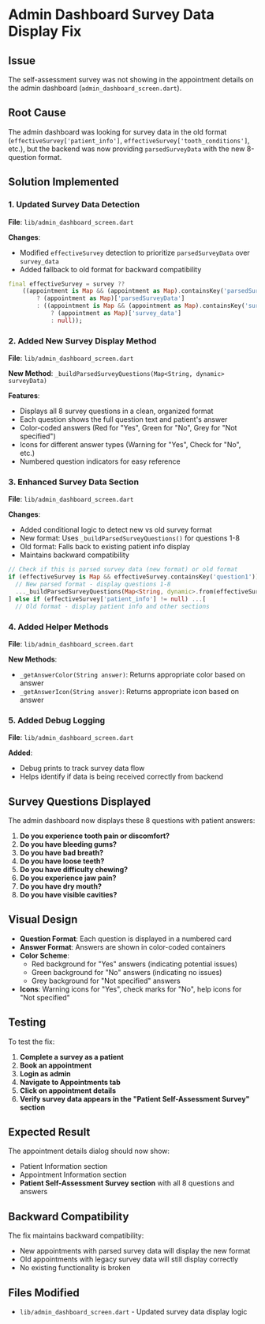 # Admin Dashboard Survey Data Display Fix

## Issue
The self-assessment survey was not showing in the appointment details on the admin dashboard (`admin_dashboard_screen.dart`).

## Root Cause
The admin dashboard was looking for survey data in the old format (`effectiveSurvey['patient_info']`, `effectiveSurvey['tooth_conditions']`, etc.), but the backend was now providing `parsedSurveyData` with the new 8-question format.

## Solution Implemented

### 1. Updated Survey Data Detection
**File**: `lib/admin_dashboard_screen.dart`

**Changes**:
- Modified `effectiveSurvey` detection to prioritize `parsedSurveyData` over `survey_data`
- Added fallback to old format for backward compatibility

```dart
final effectiveSurvey = survey ??
    ((appointment is Map && (appointment as Map).containsKey('parsedSurveyData'))
        ? (appointment as Map)['parsedSurveyData']
        : ((appointment is Map && (appointment as Map).containsKey('survey_data'))
            ? (appointment as Map)['survey_data']
            : null));
```

### 2. Added New Survey Display Method
**File**: `lib/admin_dashboard_screen.dart`

**New Method**: `_buildParsedSurveyQuestions(Map<String, dynamic> surveyData)`

**Features**:
- Displays all 8 survey questions in a clean, organized format
- Each question shows the full question text and patient's answer
- Color-coded answers (Red for "Yes", Green for "No", Grey for "Not specified")
- Icons for different answer types (Warning for "Yes", Check for "No", etc.)
- Numbered question indicators for easy reference

### 3. Enhanced Survey Data Section
**File**: `lib/admin_dashboard_screen.dart`

**Changes**:
- Added conditional logic to detect new vs old survey format
- New format: Uses `_buildParsedSurveyQuestions()` for questions 1-8
- Old format: Falls back to existing patient info display
- Maintains backward compatibility

```dart
// Check if this is parsed survey data (new format) or old format
if (effectiveSurvey is Map && effectiveSurvey.containsKey('question1')) ...[
  // New parsed format - display questions 1-8
  ..._buildParsedSurveyQuestions(Map<String, dynamic>.from(effectiveSurvey)),
] else if (effectiveSurvey['patient_info'] != null) ...[
  // Old format - display patient info and other sections
```

### 4. Added Helper Methods
**File**: `lib/admin_dashboard_screen.dart`

**New Methods**:
- `_getAnswerColor(String answer)`: Returns appropriate color based on answer
- `_getAnswerIcon(String answer)`: Returns appropriate icon based on answer

### 5. Added Debug Logging
**File**: `lib/admin_dashboard_screen.dart`

**Added**:
- Debug prints to track survey data flow
- Helps identify if data is being received correctly from backend

## Survey Questions Displayed

The admin dashboard now displays these 8 questions with patient answers:

1. **Do you experience tooth pain or discomfort?**
2. **Do you have bleeding gums?**
3. **Do you have bad breath?**
4. **Do you have loose teeth?**
5. **Do you have difficulty chewing?**
6. **Do you experience jaw pain?**
7. **Do you have dry mouth?**
8. **Do you have visible cavities?**

## Visual Design

- **Question Format**: Each question is displayed in a numbered card
- **Answer Format**: Answers are shown in color-coded containers
- **Color Scheme**:
  - Red background for "Yes" answers (indicating potential issues)
  - Green background for "No" answers (indicating no issues)
  - Grey background for "Not specified" answers
- **Icons**: Warning icons for "Yes", check marks for "No", help icons for "Not specified"

## Testing

To test the fix:

1. **Complete a survey as a patient**
2. **Book an appointment**
3. **Login as admin**
4. **Navigate to Appointments tab**
5. **Click on appointment details**
6. **Verify survey data appears in the "Patient Self-Assessment Survey" section**

## Expected Result

The appointment details dialog should now show:
- Patient Information section
- Appointment Information section
- **Patient Self-Assessment Survey section** with all 8 questions and answers

## Backward Compatibility

The fix maintains backward compatibility:
- New appointments with parsed survey data will display the new format
- Old appointments with legacy survey data will still display correctly
- No existing functionality is broken

## Files Modified

- `lib/admin_dashboard_screen.dart` - Updated survey data display logic 